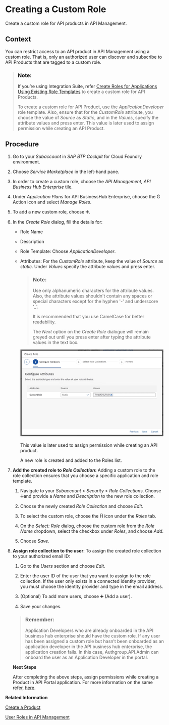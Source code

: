 <!-- loio9d827cd46b6c486f8f74482c828e67cd -->

<link rel="stylesheet" type="text/css" href="../../css/sap-icons.css"/>

# Creating a Custom Role

Create a custom role for API products in API Management.



<a name="loio9d827cd46b6c486f8f74482c828e67cd__context_qzh_dxk_pkb"/>

## Context

You can restrict access to an API product in API Management using a custom role. That is, only an authorized user can discover and subscribe to API Products that are tagged to a custom role.

> ### Note:  
> If you’re using Integration Suite, refer [Create Roles for Applications Using Existing Role Templates](https://help.sap.com/viewer/65de2977205c403bbc107264b8eccf4b/Cloud/en-US/2670fd27fc804ad99313385711d644f6.html?q=creating%20roles) to create a custom role for API Products.
> 
> To create a custom role for API Product, use the *ApplicationDeveloper* role template. Also, ensure that for the *CustomRole* attribute, you choose the value of *Source* as *Static*, and in the *Values*, specify the attribute values and press enter. This value is later used to assign permission while creating an API Product.



## Procedure

1.  Go to your *Subaccount* in *SAP BTP Cockpit* for Cloud Foundry environment.

2.  Choose *Service Marketplace* in the left-hand pane.

3.  In order to create a custom role, choose the *API Management, API Business Hub Enterprise* tile.

4.  Under *Application Plans* for API BusinessHub Enterprise, choose the <span class="SAP-icons"></span> Action icon and select *Manage Roles*.

5.  To add a new custom role, choose :heavy_plus_sign:.

6.  In the *Create Role* dialog, fill the details for:

    -   Role Name
    -   Description
    -   Role Template: Choose *ApplicationDeveloper*.
    -   Attributes: For the *CustomRole* attribute, keep the value of *Source* as *static*. Under *Values* specify the attribute values and press enter.

        > ### Note:  
        > Use only alphanumeric characters for the attribute values. Also, the attribute values shouldn't contain any spaces or special characters except for the hyphen '-' and underscore '\_'.
        > 
        > It is recommended that you use CamelCase for better readability.
        > 
        > The *Next* option on the *Create Role* dialogue will remain greyed out until you press enter after typing the attribute values in the text box.

        ![](images/Static_Custom_Role_a6bade0.png)

        This value is later used to assign permission while creating an API product.

        A new role is created and added to the Roles list.


7.  **Add the created role to *Role Collection*:** Adding a custom role to the role collection ensures that you choose a specific application and role template.

    1.  Navigate to your *Subaccount* \> *Security* \> *Role Collections*. Choose :heavy_plus_sign:and provide a *Name* and *Description* to the new role collection.

    2.  Choose the newly created *Role Collection* and choose *Edit*.

    3.  To select the custom role, choose the <span class="SAP-icons"></span> icon under the *Roles* tab.

    4.  On the *Select: Role* dialog, choose the custom role from the *Role Name* dropdown, select the checkbox under *Roles*, and choose *Add*.

    5.  Choose *Save*.


8.  **Assign role collection to the user**: To assign the created role collection to your authorized email ID:

    1.  Go to the *Users* section and choose *Edit*.

    2.  Enter the user ID of the user that you want to assign to the role collection. If the user only exists in a connected identity provider, you must choose the identity provider and type in the email address.

    3.  \(Optional\) To add more users, choose :heavy_plus_sign: \(Add a user\).

    4.  Save your changes.


    > ### Remember:  
    > Application Developers who are already onboarded in the API business hub enterprise should have the custom role. If any user has been assigned a custom role but hasn’t been onboarded as an application developer in the API business hub enterprise, the application creation fails. In this case, Authgroup.API.Admin can onboard the user as an Application Developer in the portal.

    **Next Steps**

    After completing the above steps, assign permissions while creating a Product in API Portal application. For more information on the same refer, [here](../assign-permission-to-a-product-via-ui-09fb892.md).


**Related Information**  


[Create a Product](../create-a-product-d769622.md "Explains how to create products to publish a bundle of API proxies together.")

[User Roles in API Management](user-roles-in-api-management-911ca5a.md "Similar to other capabilities of the SAP Integration Suite, the API Management capability defines a set of technical roles that grant specific permissions to users. Users can be assigned roles through SAP BTP's role collection concept. While users have the option to create their own role collections, a set of predefined role collections is automatically created when the API Management capability is provisioned.")


